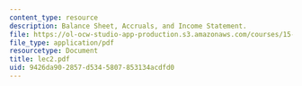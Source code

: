 ```yaml
---
content_type: resource
description: Balance Sheet, Accruals, and Income Statement.
file: https://ol-ocw-studio-app-production.s3.amazonaws.com/courses/15-515-financial-accounting-fall-2003/9426da902857d5345807853134acdfd0_lec2.pdf
file_type: application/pdf
resourcetype: Document
title: lec2.pdf
uid: 9426da90-2857-d534-5807-853134acdfd0
---
```

